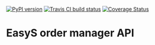 [![PyPI version](https://badge.fury.io/py/easys-ordermanager.svg)](https://badge.fury.io/py/easys-ordermanager)
[![Travis CI build status](https://travis-ci.org/RegioHelden/easys-ordermanager.svg)](https://travis-ci.org/RegioHelden/easys-ordermanager)
[![Coverage Status](https://coveralls.io/repos/github/RegioHelden/easys-ordermanager/badge.svg?branch=add_coveralls)](https://coveralls.io/github/RegioHelden/easys-ordermanager?branch=add_coveralls)

# EasyS order manager API